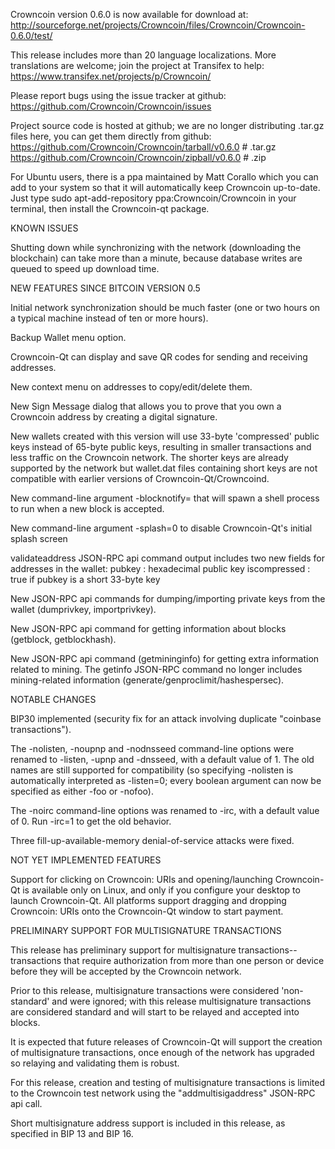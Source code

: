 Crowncoin version 0.6.0 is now available for download at:
http://sourceforge.net/projects/Crowncoin/files/Crowncoin/Crowncoin-0.6.0/test/

This release includes more than 20 language localizations.
More translations are welcome; join the
project at Transifex to help:
https://www.transifex.net/projects/p/Crowncoin/

Please report bugs using the issue tracker at github:
https://github.com/Crowncoin/Crowncoin/issues

Project source code is hosted at github; we are no longer
distributing .tar.gz files here, you can get them
directly from github:
https://github.com/Crowncoin/Crowncoin/tarball/v0.6.0  # .tar.gz
https://github.com/Crowncoin/Crowncoin/zipball/v0.6.0  # .zip

For Ubuntu users, there is a ppa maintained by Matt Corallo which
you can add to your system so that it will automatically keep
Crowncoin up-to-date.  Just type
sudo apt-add-repository ppa:Crowncoin/Crowncoin
in your terminal, then install the Crowncoin-qt package.


KNOWN ISSUES

Shutting down while synchronizing with the network
(downloading the blockchain) can take more than a minute,
because database writes are queued to speed up download
time.


NEW FEATURES SINCE BITCOIN VERSION 0.5

Initial network synchronization should be much faster
(one or two hours on a typical machine instead of ten or more
hours).

Backup Wallet menu option.

Crowncoin-Qt can display and save QR codes for sending
and receiving addresses.

New context menu on addresses to copy/edit/delete them.

New Sign Message dialog that allows you to prove that you
own a Crowncoin address by creating a digital
signature.

New wallets created with this version will
use 33-byte 'compressed' public keys instead of
65-byte public keys, resulting in smaller
transactions and less traffic on the Crowncoin
network. The shorter keys are already supported
by the network but wallet.dat files containing
short keys are not compatible with earlier
versions of Crowncoin-Qt/Crowncoind.

New command-line argument -blocknotify=<command>
that will spawn a shell process to run <command> 
when a new block is accepted.

New command-line argument -splash=0 to disable
Crowncoin-Qt's initial splash screen

validateaddress JSON-RPC api command output includes
two new fields for addresses in the wallet:
pubkey : hexadecimal public key
iscompressed : true if pubkey is a short 33-byte key

New JSON-RPC api commands for dumping/importing
private keys from the wallet (dumprivkey, importprivkey).

New JSON-RPC api command for getting information about
blocks (getblock, getblockhash).

New JSON-RPC api command (getmininginfo) for getting
extra information related to mining. The getinfo
JSON-RPC command no longer includes mining-related
information (generate/genproclimit/hashespersec).



NOTABLE CHANGES

BIP30 implemented (security fix for an attack involving
duplicate "coinbase transactions").

The -nolisten, -noupnp and -nodnsseed command-line
options were renamed to -listen, -upnp and -dnsseed,
with a default value of 1. The old names are still
supported for compatibility (so specifying -nolisten
is automatically interpreted as -listen=0; every
boolean argument can now be specified as either
-foo or -nofoo).

The -noirc command-line options was renamed to
-irc, with a default value of 0. Run -irc=1 to
get the old behavior.

Three fill-up-available-memory denial-of-service
attacks were fixed.


NOT YET IMPLEMENTED FEATURES

Support for clicking on Crowncoin: URIs and
opening/launching Crowncoin-Qt is available only on Linux,
and only if you configure your desktop to launch
Crowncoin-Qt. All platforms support dragging and dropping
Crowncoin: URIs onto the Crowncoin-Qt window to start
payment.


PRELIMINARY SUPPORT FOR MULTISIGNATURE TRANSACTIONS

This release has preliminary support for multisignature
transactions-- transactions that require authorization
from more than one person or device before they
will be accepted by the Crowncoin network.

Prior to this release, multisignature transactions
were considered 'non-standard' and were ignored;
with this release multisignature transactions are
considered standard and will start to be relayed
and accepted into blocks.

It is expected that future releases of Crowncoin-Qt
will support the creation of multisignature transactions,
once enough of the network has upgraded so relaying
and validating them is robust.

For this release, creation and testing of multisignature
transactions is limited to the Crowncoin test network using
the "addmultisigaddress" JSON-RPC api call.

Short multisignature address support is included in this
release, as specified in BIP 13 and BIP 16.
